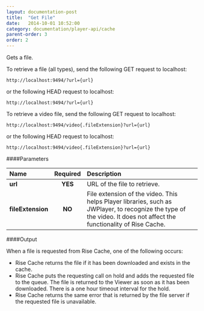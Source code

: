 ```yaml
---
layout: documentation-post
title:  "Get File"
date:   2014-10-01 10:52:00
category: documentation/player-api/cache
parent-order: 3
order: 2
---
```


Gets a file.

To retrieve a file (all types), send the following GET request to localhost:

`http://localhost:9494/?url={url}`

or the following HEAD request to localhost:

`http://localhost:9494/?url={url}`

To retrieve a video file, send the following GET request to localhost:

`http://localhost:9494/video{.fileExtension}?url={url}`

or the following HEAD request to localhost:

`http://localhost:9494/video{.fileExtension}?url={url}`

####Parameters

| Name    | Required | Description |
|:--------|:--------:|:------------|
| **url**  |  **YES** | URL of the file to retrieve. |
| **fileExtension**  |  **NO** | File extension of the video. This helps Player libraries, such as JWPlayer, to recognize the type of the video. It does not affect the functionality of Rise Cache. |

####Output

When a file is requested from Rise Cache, one of the following occurs:

- Rise Cache returns the file if it has been downloaded and exists in the cache.
- Rise Cache puts the requesting call on hold and adds the requested file to the queue. The file is returned to the Viewer as soon as it has been downloaded. There is a one hour timeout interval for the hold.
- Rise Cache returns the same error that is returned by the file server if the requested file is unavailable.
